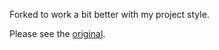 Forked to work a bit better with my project style. 

Please see the [original](https://github.com/V3N0M-Z/RBLX-SimplePath/).
